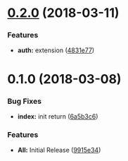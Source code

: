 <a name="0.2.0"></a>
# [0.2.0](https://github.com/TayloredTechnology/dynamic-k8pi/compare/0.1.0...0.2.0) (2018-03-11)


### Features

* **auth:** extension ([4831e77](https://github.com/TayloredTechnology/dynamic-k8pi/commit/4831e77))



<a name="0.1.0"></a>
# 0.1.0 (2018-03-08)


### Bug Fixes

* **index:** init return ([6a5b3c6](https://github.com/TayloredTechnology/dynamic-k8pi/commit/6a5b3c6))


### Features

* **All:** Initial Release ([9915e34](https://github.com/TayloredTechnology/dynamic-k8pi/commit/9915e34))



